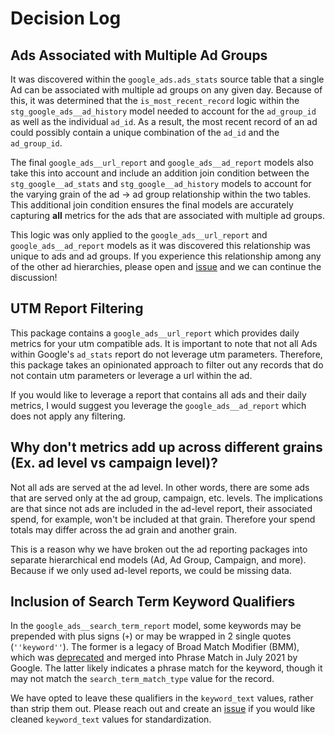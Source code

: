 # Decision Log
## Ads Associated with Multiple Ad Groups
It was discovered within the `google_ads.ads_stats` source table that a single Ad can be associated with multiple ad groups on any given day. Because of this, it was determined that the `is_most_recent_record` logic within the `stg_google_ads__ad_history` model needed to account for the `ad_group_id` as well as the individual `ad_id`. As a result, the most recent record of an ad could possibly contain a unique combination of the `ad_id` and the `ad_group_id`.

The final `google_ads__url_report` and `google_ads__ad_report` models also take this into account and include an addition join condition between the `stg_google__ad_stats` and `stg_google__ad_history` models to account for the varying grain of the ad -> ad group relationship within the two tables. This additional join condition ensures the final models are accurately capturing **all** metrics for the ads that are associated with multiple ad groups.

This logic was only applied to the `google_ads__url_report` and `google_ads__ad_report` models as it was discovered this relationship was unique to ads and ad groups. If you experience this relationship among any of the other ad hierarchies, please open and [issue](https://github.com/fivetran/dbt_google_ads/issues/new?assignees=&labels=bug%2Ctriage&template=bug-report.yml&title=%5BBug%5D+%3Ctitle%3E) and we can continue the discussion!

## UTM Report Filtering
This package contains a `google_ads__url_report` which provides daily metrics for your utm compatible ads. It is important to note that not all Ads within Google's `ad_stats` report do not leverage utm parameters. Therefore, this package takes an opinionated approach to filter out any records that do not contain utm parameters or leverage a url within the ad.

If you would like to leverage a report that contains all ads and their daily metrics, I would suggest you leverage the `google_ads__ad_report` which does not apply any filtering.

## Why don't metrics add up across different grains (Ex. ad level vs campaign level)?
Not all ads are served at the ad level. In other words, there are some ads that are served only at the ad group, campaign, etc. levels. The implications are that since not ads are included in the ad-level report, their associated spend, for example, won't be included at that grain. Therefore your spend totals may differ across the ad grain and another grain. 

This is a reason why we have broken out the ad reporting packages into separate hierarchical end models (Ad, Ad Group, Campaign, and more). Because if we only used ad-level reports, we could be missing data.

## Inclusion of Search Term Keyword Qualifiers
In the `google_ads__search_term_report` model, some keywords may be prepended with plus signs (`+`) or may be wrapped in 2 single quotes (`''keyword''`). The former is a legacy of Broad Match Modifier (BMM), which was [deprecated](https://support.google.com/google-ads/answer/10286719?hl=en) and merged into Phrase Match in July 2021 by Google. The latter likely indicates a phrase match for the keyword, though it may not match the `search_term_match_type` value for the record.

We have opted to leave these qualifiers in the `keyword_text` values, rather than strip them out. Please reach out and create an [issue](https://github.com/fivetran/dbt_google_ads/issues) if you would like cleaned `keyword_text` values for standardization.
